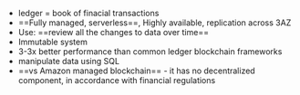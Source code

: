 - ledger = book of finacial transactions 
- ==Fully managed, serverless==, Highly available, replication across 3AZ 
- Use: ==review all the changes to data over time== 
- Immutable system 
- 3-3x better performance than common ledger blockchain frameworks
- manipulate data using SQL
- ==vs Amazon managed blockchain== - it has no decentralized component, in accordance with financial regulations